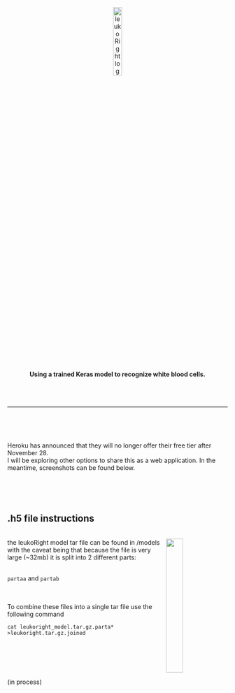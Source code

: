 <br><p align="center"><img src="https://raw.githubusercontent.com/originates/leukoRight/main/leukoright.png?raw=true" alt="leukoRight logo" width="20%"></p>
<br>
#### <p align="center">Using a trained Keras model to recognize white blood cells.</p>
<br> <br>


---
<br>
<br>
<br>

Heroku has announced that they will no longer offer their free tier after November 28. 
<br>
I will be exploring other options to share this as a web application. In the meantime, screenshots can be found below.

<br>
<br>
<br>



## .h5 file instructions 
<br>
<img align="right" src="https://user-images.githubusercontent.com/105183376/194649993-fd926e92-3e35-4273-a55f-a0c6592064ea.png?raw=true" width="28%">
the leukoRight model tar file can be found in /models with the caveat being that because the file is very large (~32mb) it is split into 2 different parts:  
<br><br>

`partaa` and `partab`

<br><br>
To combine these files into a single tar file use the following command

`cat leukoright_model.tar.gz.parta* >leukoright.tar.gz.joined`

<br><br><br><br>


(in process)
